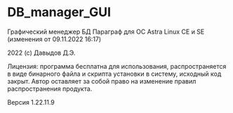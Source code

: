 # DB_manager_GUI
Графический менеджер БД Параграф для ОС Astra Linux CE и SE (изменения от 09.11.2022 16:17)


2022 (с) Давыдов Д.Э.


Лицензия: программа бесплатна для использования, распространяется в виде бинарного файла и скрипта установки в систему, исходный код закрыт. Автор оставляет за собой право на изменение правил распространения продукта.


Версия 1.22.11.9
